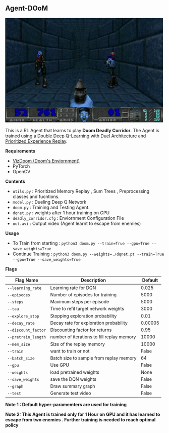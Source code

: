 ## Agent-DOoM

<img src="https://github.com/Puneet2000/Agent-DOoM/blob/master/pic.png" width="500">

This is a RL Agent that learns to play **Doom Deadly Corridor**. The Agent is trained using a [Double Deep Q-Learning](https://arxiv.org/pdf/1509.06461.pdf) with [Duel Architecture](https://arxiv.org/pdf/1511.06581.pdf) and [Prioritized Experience Replay](https://arxiv.org/pdf/1511.05952.pdf).

**Requirements**
- [VizDoom (Doom's Enviornment)](https://github.com/mwydmuch/ViZDoom/blob/master/doc/Building.md)
- PyTorch
- OpenCV

**Contents**
- ```utils.py``` : Prioritized Memory Replay , Sum Trees  , Preprocessing classes and fucntions.
- ```model.py``` : Dueling Deep Q Network
- ```doom.py``` : Training and Testing Agent.
- ```dqnet.py``` : weights after 1 hour training on GPU
- ```deadly_corridor.cfg``` : Enviornment Configuration File
- ```out.avi``` : Output video (Agent learnt to escape from enemies)

**Usage**
- To Train from starting : ```python3 doom.py --train=True --gpu=True --save_weights=True```
- Continue Training : ```python3 doom.py --weights=./dqnet.pt --train=True --gpu=True --save_weights=True```

**Flags**

| __Flag Name__ | __Description__ | __Default__ |
|-------------|------------|------------|
| ```--learning_rate``` | Learning rate for DQN | 0.025 |
| ```--episodes```  | Number of episodes for training | 5000 |
| ```--steps```  | Maximum steps per episode | 5000 |
| ```--tau```  | Time to refil target network weights | 3000 |
| ```--explore_stop```  | Stopping exploration probability | 0.01 |
| ```--decay_rate```  | Decay rate for exploration probability | 0.00005 |
| ```--discount_factor```  | Discounting factor for returns | 0.95 |
| ```--pretrain_length``` | number of iterations to fill replay memory | 10000 |
| ```--mem_size```  | Size of the replay memory | 10000 |
| ```--train```  | want to train or not | False |
| ```--batch_size```  | Batch size to sample from replay memory | 64 |
| ```--gpu```  | Use GPU | False|
| ```--weights``` | load pretrained weights | None |
| ```--save_weights```  | save the DQN weights | False |
| ```--graph```  | Draw summary graph | False |
| ```--test``` | Generate test video | False |

**Note 1 : Default hyper-paramemters are used for training**

**Note 2: This Agent is trained only for 1 Hour on GPU and it has learned to escape from two enemies . Further training is needed to reach optimal policy**
